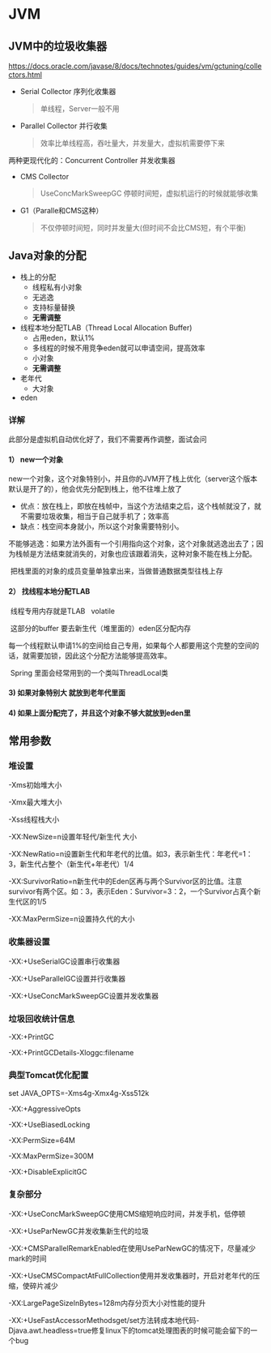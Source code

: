 # JVM

## JVM中的垃圾收集器

https://docs.oracle.com/javase/8/docs/technotes/guides/vm/gctuning/collectors.html

* Serial Collector 序列化收集器
    >单线程，Server一般不用
* Parallel Collector 并行收集
    >效率比单线程高，吞吐量大，并发量大，虚拟机需要停下来

两种更现代化的：Concurrent Controller 并发收集器
* CMS Collector 
    > UseConcMarkSweepGC
    > 停顿时间短，虚拟机运行的时候就能够收集
* G1（Paralle和CMS这种）
    > 不仅停顿时间短，同时并发量大(但时间不会比CMS短，有个平衡)



## Java对象的分配

- 栈上的分配
  - 线程私有小对象
  - 无逃逸
  - 支持标量替换
  - **无需调整**
- 线程本地分配TLAB（Thread Local Allocation Buffer)
  - 占用eden，默认1%
  - 多线程的时候不用竞争eden就可以申请空间，提高效率
  - 小对象
  - **无需调整**
- 老年代
  - 大对象
- eden



### 详解

此部分是虚拟机自动优化好了，我们不需要再作调整，面试会问

#### 1） new一个对象

​	new一个对象，这个对象特别小，并且你的JVM开了栈上优化（server这个版本默认是开了的），他会优先分配到栈上，他不往堆上放了

* 优点：放在栈上，即放在栈帧中，当这个方法结束之后，这个栈帧就没了，就不需要垃圾收集，相当于自己就手机了；效率高
* 缺点：栈空间本身就小，所以这个对象需要特别小。

​        不能够逃逸：如果方法外面有一个引用指向这个对象，这个对象就逃逸出去了；因为栈帧是方法结束就消失的，对象也应该跟着消失，这种对象不能在栈上分配。

​	把栈里面的对象的成员变量单独拿出来，当做普通数据类型往栈上存

#### 2） 找线程本地分配TLAB

​	线程专用内存就是TLAB   volatile

​	这部分的buffer 要去新生代（堆里面的）eden区分配内存

​	每一个线程默认申请1%的空间给自己专用，如果每个人都要用这个完整的空间的话，就需要加锁，因此这个分配方法能够提高效率。

​	Spring 里面会经常用到的一个类叫ThreadLocal类 

#### 3) 如果对象特别大 就放到老年代里面 

#### 4) 如果上面分配完了，并且这个对象不够大就放到eden里 



## 常用参数

### 堆设置

-Xms初始堆大小

-Xmx最大堆大小

-Xss线程栈大小

-XX:NewSize=n设置年轻代/新生代 大小

-XX:NewRatio=n设置新生代和年老代的比值。如3，表示新生代：年老代=1：3，新生代占整个（新生代+年老代）1/4

-XX:SurvivorRatio=n新生代中的Eden区再与两个Survivor区的比值。注意survivor有两个区。如：3，表示Eden：Survivor=3：2，一个Survivor占真个新生代区的1/5

-XX:MaxPermSize=n设置持久代的大小 



### 收集器设置

-XX:+UseSerialGC设置串行收集器

-XX:+UseParallelGC设置并行收集器

-XX:+UseConcMarkSweepGC设置并发收集器 



### 垃圾回收统计信息

-XX:+PrintGC

-XX:+PrintGCDetails-Xloggc:filename 



### 典型Tomcat优化配置

 set JAVA_OPTS=-Xms4g-Xmx4g-Xss512k

-XX:+AggressiveOpts

-XX:+UseBiasedLocking

-XX:PermSize=64M

-XX:MaxPermSize=300M

-XX:+DisableExplicitGC 

### 复杂部分

-XX:+UseConcMarkSweepGC使用CMS缩短响应时间，并发手机，低停顿

-XX:+UseParNewGC并发收集新生代的垃圾

-XX:+CMSParallelRemarkEnabled在使用UseParNewGC的情况下，尽量减少mark的时间

-XX:+UseCMSCompactAtFullCollection使用并发收集器时，开启对老年代的压缩，使碎片减少

-XX:LargePageSizeInBytes=128m内存分页大小对性能的提升

-XX:+UseFastAccessorMethodsget/set方法转成本地代码-Djava.awt.headless=true修复linux下的tomcat处理图表的时候可能会留下的一个bug 